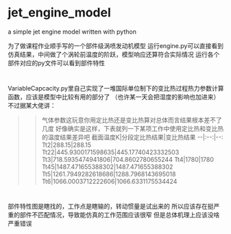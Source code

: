 # jet_engine_model
a simple jet engine model written with python

为了做课程作业顺手写的一个部件级涡喷发动机模型
运行engine.py可以直接看到仿真结果，中间做了个涡轮前温度的阶跃，模型响应还算符合实际情况
运行各个部件对应的py文件可以看到部件特性
#
VariableCapcacity.py里自己实现了一堆国际单位制下的变比热过程热力参数计算函数，应该是模型中比较有用的部分了
（也许某一天会把湿度的影响也加进来）
不过据某大佬讲：
>>气体参数这玩意你用定比热还是变比热算对总体而言结果根本差不了几度
好像确实是这样，下表就列一下某项工作中使用定比热和变比热的温度结果差异吧
截面温度K|分段定比热结果|变比热结果
--|:--:|--:
Tt2|288.15|288.15
Tt22|445.9300171598635|445.17740423332503
Tt3|718.5935474941806|704.8602780655244
Tt4|1780|1780
Tt45|1487.471655388302|1487.471655388302
Tt5|1261.7949282618686|1288.7968143695018
Tt6|1066.0003712222606|1066.6331175534424
#
部件特性图是瞎找的，工作点是瞎输的，转动惯量是试出来的
所以应该存在挺严重的部件不匹配情况，导致能仿真的工作范围应该很窄
但是总体机理上应该没啥严重错误

